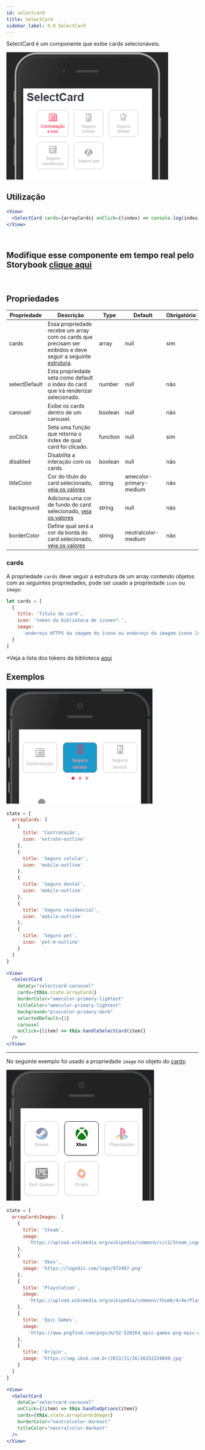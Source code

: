 ```yaml
---
id: selectcard
title: SelectCard
sidebar_label: 9.8 SelectCard
---
```


SelectCard é um componente que exibe cards selecionáveis.

![card](assets/images_components/v2.5.0/select-card-1.png)

## Utilização

```jsx
<View>
  <SelectCard cards={arrayCards} onClick={(index) => console.log(index)} />
</View>
```

<br>

## Modifique esse componente em tempo real pelo Storybook [clique aqui](https://ame-miniapp-components.calindra.com.br/storybook/?path=/story/cards-selectcard--basic)

<br>

## Propriedades

| Propriedade   | Descrição                                                                                                             | Type     | Default                 | Obrigatório |
| ------------- | --------------------------------------------------------------------------------------------------------------------- | -------- | ----------------------- | ----------- |
| cards         | Essa propriedade recebe um array com os cards que precisam ser exibidos e deve seguir a seguinte [estrutura](#cards). | array    | null                    | sim         |
| selectDefault | Esta propriedade seta como default o index do card que irá renderizar selecionado.                                    | number   | null                    | não         |
| carousel      | Exibe os cards dentro de um carousel.                                                                                 | boolean  | null                    | não         |
| onClick       | Seta uma função que retorna o index de qual card foi clicado.                                                         | function | null                    | sim         |
| disabled      | Disabilita a interação com os cards.                                                                                  | boolean  | null                    | não         |
| titleColor    | Cor do título do card selecionado, [veja os valores](color.md)                                                        | string   | amecolor-primary-medium | não         |
| background    | Adiciona uma cor de fundo do card selecionado, [veja os valores](color.md)                                            | string   | null                    | não         |
| borderColor   | Define qual será a cor da borda do card selecionado, [veja os valores](color.md)                                      | string   | neutralcolor-medium     | não         |

### cards

A propriedade `cards` deve seguir a estrutura de um array contendo objetos com as seguintes propriedades, pode ser usado a propriedade `icon` ou `image`:

```jsx
let cards = [
  {
    title: 'Titulo do card',
    icon: 'token da biblioteca de icones*.',
    image:
      'endereço HTTPS da imagem do ícone ou endereço da imagem ícone local usando'
  }
]
```

\*Veja a lista dos tokens da biblioteca [aqui](image.md#lista-de-ícones)

## Exemplos

![card](assets/images_components/v2.20.0/selectcard_ex1.gif)

```js
state = {
  arrayCards: [
    {
      title: 'Contratação',
      icon: 'extrato-outline'
    },
    {
      title: 'Seguro celular',
      icon: 'mobile-outline'
    },
    {
      title: 'Seguro dental',
      icon: 'mobile-outline'
    },
    {
      title: 'Seguro residencial',
      icon: 'mobile-outline'
    },
    {
      title: 'Seguro pet',
      icon: 'pet-m-outline'
    }
  ]
}
```

```jsx
<View>
  <SelectCard
    dataCy="selectcard-carousel"
    cards={this.state.arrayCards}
    borderColor="amecolor-primary-lightest"
    titleColor="amecolor-primary-lightest"
    background="pluscolor-primary-dark"
    selectedDefault={1}
    carousel
    onClick={(item) => this.handleSelectCard(item)}
  />
</View>
```

---

No seguinte exemplo foi usado a propriedade `image` no objeto do [cards](#cards):

![card](assets/images_components/v2.20.0/selectcard_ex2.png)

```js
state = {
  arrayCardsImages: [
    {
      title: 'Steam',
      image:
        'https://upload.wikimedia.org/wikipedia/commons/c/c1/Steam_Logo.png'
    },
    {
      title: 'Xbox',
      image: 'https://logodix.com/logo/972497.png'
    },
    {
      title: 'Playstation',
      image:
        'https://upload.wikimedia.org/wikipedia/commons/thumb/4/4e/Playstation_logo_colour.svg/2560px-Playstation_logo_colour.svg.png'
    },
    {
      title: 'Epic Games',
      image:
        'https://www.pngfind.com/pngs/m/52-528164_epic-games-png-epic-games-logo-png-transparent.png'
    },
    {
      title: 'Origin',
      image: 'https://img.ibxk.com.br/2013/11/26/26152224049.jpg'
    }
  ]
}
```

```jsx
<View>
  <SelectCard
    dataCy="selectcard-carousel"
    onClick={(item) => this.handleOptions(item)}
    cards={this.state.arrayCardsImages}
    borderColor="neutralcolor-darkest"
    titleColor="neutralcolor-darkest"
  />
</View>
```
